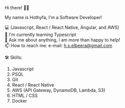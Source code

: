 Hi there! 👋🏼

My name is Hothyfa, I'm a Software Developer!

💻 (Javascript, React / React Native, Angular, and AWS) <br />
🌴 I'm currently learning Typescript <br />
💬 Ask me about anything, i am more than happy to help! <br />
📫 How to reach me: e-mail: h.s.elbeera@gmail.com <br />

🛠 Skills:

1. Javascript
2. PSQL
3. Git
4. React / React Native
5. AWS (API Gateway, DynamoDB, Lambda, S3)
7. HTML / CSS
8. Docker
